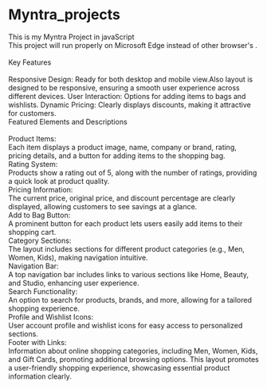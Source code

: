 # Myntra_projects
This is my Myntra Project in javaScript <br/>
This project will run properly on Microsoft Edge instead of other browser's .<br>
<br>Key Features<br>
<br>Responsive Design: Ready for both desktop and mobile view.Also layout is designed to be responsive, ensuring a smooth user experience across different devices.
User Interaction: Options for adding items to bags and wishlists.
Dynamic Pricing: Clearly displays discounts, making it attractive for customers.
<br>
Featured Elements and Descriptions<br>
<br>Product Items:
<br>Each item displays a product image, name, company or brand, rating, pricing details, and a button for adding items to the shopping bag.
<br>Rating System:
<br>Products show a rating out of 5, along with the number of ratings, providing a quick look at product quality.
<br>Pricing Information:
<br>The current price, original price, and discount percentage are clearly displayed, allowing customers to see savings at a glance.
<br>Add to Bag Button:
<br>A prominent button for each product lets users easily add items to their shopping cart.
<br>Category Sections:
<br>The layout includes sections for different product categories (e.g., Men, Women, Kids), making navigation intuitive.
<br>Navigation Bar:
<br>A top navigation bar includes links to various sections like Home, Beauty, and Studio, enhancing user experience.
<br>Search Functionality:
<br>An option to search for products, brands, and more, allowing for a tailored shopping experience.
<br>Profile and Wishlist Icons:
<br>User account profile and wishlist icons for easy access to personalized sections.
<br>Footer with Links:
<br>Information about online shopping categories, including Men, Women, Kids, and Gift Cards, promoting additional browsing options.
This layout promotes a user-friendly shopping experience, showcasing essential product information clearly.
